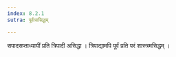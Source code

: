 ```yaml
---
index: 8.2.1
sutra: पूर्वत्रासिद्धम्

---
```

सपादसप्ताध्यायीं प्रति त्रिपादी असिद्धा । त्रिपाद्यामपि पूर्वं प्रति परं शास्त्रमसिद्धम् ।